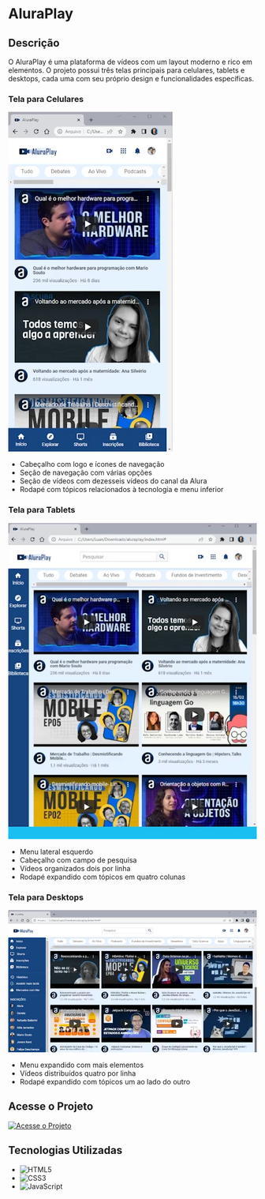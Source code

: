 # AluraPlay

## Descrição
O AluraPlay é uma plataforma de vídeos com um layout moderno e rico em elementos. O projeto possui três telas principais para celulares, tablets e desktops, cada uma com seu próprio design e funcionalidades específicas.

### Tela para Celulares
![Tela para Celulares](aluraplaycel.webp)

- Cabeçalho com logo e ícones de navegação
- Seção de navegação com várias opções
- Seção de vídeos com dezesseis vídeos do canal da Alura
- Rodapé com tópicos relacionados à tecnologia e menu inferior

### Tela para Tablets
![Tela para Tablets](aluraplaytablet.webp)

- Menu lateral esquerdo
- Cabeçalho com campo de pesquisa
- Vídeos organizados dois por linha
- Rodapé expandido com tópicos em quatro colunas

### Tela para Desktops
![Tela para Desktops](aluraplaydesk.webp)

- Menu expandido com mais elementos
- Vídeos distribuídos quatro por linha
- Rodapé expandido com tópicos um ao lado do outro

## Acesse o Projeto
[![Acesse o Projeto](https://img.shields.io/badge/Acesse%20o%20Projeto-Link-blueviolet)](https://deboranortes.github.io/alura-play/)

## Tecnologias Utilizadas
- ![HTML5](https://img.shields.io/badge/-HTML5-E34F26?style=flat&logo=html5&logoColor=white)
- ![CSS3](https://img.shields.io/badge/-CSS3-1572B6?style=flat&logo=css3)
- ![JavaScript](https://img.shields.io/badge/-JavaScript-F7DF1E?style=flat&logo=javascript&logoColor=black)


